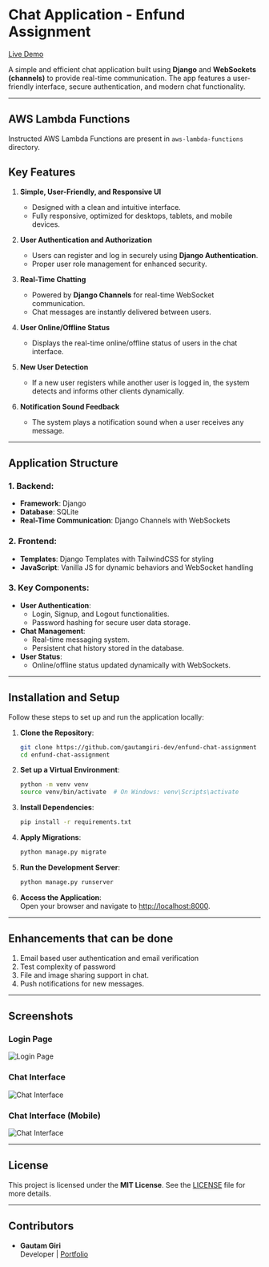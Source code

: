 # Chat Application - Enfund Assignment

[Live Demo](https://chat.gautamgiri.dev "Live Demo")

A simple and efficient chat application built using **Django** and **WebSockets (channels)** to provide real-time communication. The app features a user-friendly interface, secure authentication, and modern chat functionality.

---

## AWS Lambda Functions
Instructed AWS Lambda Functions are present in `aws-lambda-functions` directory.

## Key Features

1. **Simple, User-Friendly, and Responsive UI**  
   - Designed with a clean and intuitive interface.
   - Fully responsive, optimized for desktops, tablets, and mobile devices.

2. **User Authentication and Authorization**  
   - Users can register and log in securely using **Django Authentication**.
   - Proper user role management for enhanced security.

3. **Real-Time Chatting**  
   - Powered by **Django Channels** for real-time WebSocket communication.
   - Chat messages are instantly delivered between users.

4. **User Online/Offline Status**  
   - Displays the real-time online/offline status of users in the chat interface.

5. **New User Detection**  
   - If a new user registers while another user is logged in, the system detects and informs other clients dynamically.

6. **Notification Sound Feedback**  
   - The system plays a notification sound when a user receives any message.

---

## Application Structure

### 1. **Backend**:
   - **Framework**: Django
   - **Database**: SQLite
   - **Real-Time Communication**: Django Channels with WebSockets

### 2. **Frontend**:
   - **Templates**: Django Templates with TailwindCSS for styling
   - **JavaScript**: Vanilla JS for dynamic behaviors and WebSocket handling

### 3. **Key Components**:
   - **User Authentication**:
     - Login, Signup, and Logout functionalities.
     - Password hashing for secure user data storage.
   - **Chat Management**:
     - Real-time messaging system.
     - Persistent chat history stored in the database.
   - **User Status**:
     - Online/offline status updated dynamically with WebSockets.

---

## Installation and Setup

Follow these steps to set up and run the application locally:

1. **Clone the Repository**:
   ```bash
   git clone https://github.com/gautamgiri-dev/enfund-chat-assignment
   cd enfund-chat-assignment
   ```

2. **Set up a Virtual Environment**:
   ```bash
   python -m venv venv
   source venv/bin/activate  # On Windows: venv\Scripts\activate
   ```

3. **Install Dependencies**:
   ```bash
   pip install -r requirements.txt
   ```

4. **Apply Migrations**:
   ```bash
   python manage.py migrate
   ```

5. **Run the Development Server**:
   ```bash
   python manage.py runserver
   ```

6. **Access the Application**:  
   Open your browser and navigate to [http://localhost:8000](http://localhost:8000).

---

## Enhancements that can be done

1. Email based user authentication and email verification
2. Test complexity of password
3. File and image sharing support in chat.
4. Push notifications for new messages.

---

## Screenshots

### Login Page
![Login Page](https://via.placeholder.com/800x400?text=Login+Page)

### Chat Interface
![Chat Interface](https://via.placeholder.com/800x400?text=Chat+Interface)

### Chat Interface (Mobile)
![Chat Interface](https://via.placeholder.com/800x400?text=Chat+Interface)

---

## License

This project is licensed under the **MIT License**. See the [LICENSE](LICENSE) file for more details.

---

## Contributors

- **Gautam Giri**  
  Developer | [Portfolio](https://gautamgiri.dev "Gautam Giri Portfolio")

